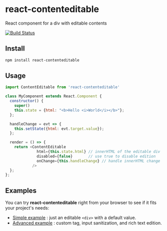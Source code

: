 react-contenteditable
=====================

React component for a div with editable contents

[![Build Status](https://travis-ci.org/lovasoa/react-contenteditable.svg?branch=master)](https://travis-ci.org/lovasoa/react-contenteditable)

## Install

```sh
npm install react-contenteditable
```

## Usage

```javascript
import ContentEditable from 'react-contenteditable'

class MyComponent extends React.Component {
  constructor() {
    super()
    this.state = {html: "<b>Hello <i>World</i></b>"};
  };

  handleChange = evt => {
    this.setState({html: evt.target.value});
  };

  render = () => {
    return <ContentEditable
              html={this.state.html} // innerHTML of the editable div
              disabled={false}       // use true to disable edition
              onChange={this.handleChange} // handle innerHTML change
            />
  };
};
```

## Examples

You can try **react-contenteditable** right from your browser to see if it fits your project's needs:

 * [Simple example](https://codesandbox.io/s/yqnkxx2qw1) : just an editable `<div>` with a default value. 
 * [Advanced example](https://codesandbox.io/s/n067mmwjym) : custom tag, input sanitization, and rich text edition. 
